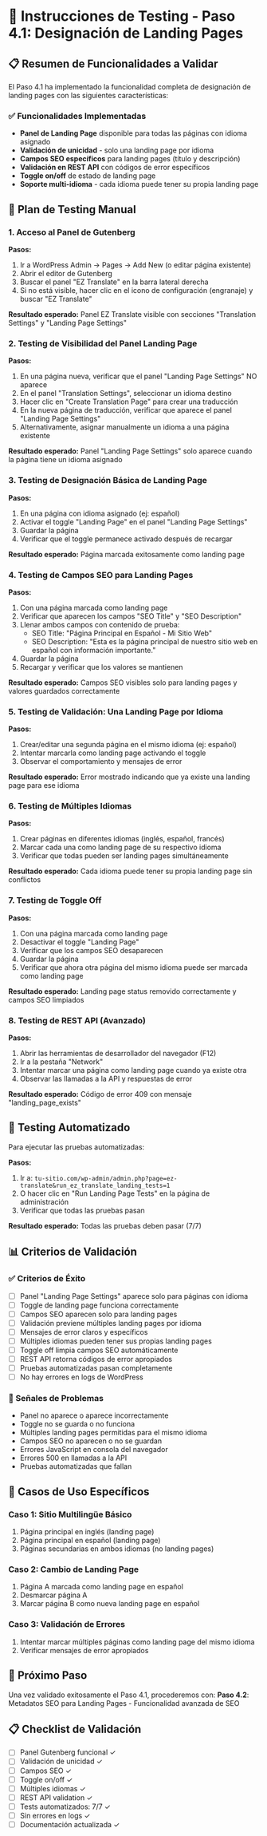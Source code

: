 # 🧪 Instrucciones de Testing - Paso 4.1: Designación de Landing Pages

## 📋 Resumen de Funcionalidades a Validar

El Paso 4.1 ha implementado la funcionalidad completa de designación de landing pages con las siguientes características:

### ✅ Funcionalidades Implementadas
- **Panel de Landing Page** disponible para todas las páginas con idioma asignado
- **Validación de unicidad** - solo una landing page por idioma
- **Campos SEO específicos** para landing pages (título y descripción)
- **Validación en REST API** con códigos de error específicos
- **Toggle on/off** de estado de landing page
- **Soporte multi-idioma** - cada idioma puede tener su propia landing page

## 🎯 Plan de Testing Manual

### 1. Acceso al Panel de Gutenberg

**Pasos:**
1. Ir a WordPress Admin → Pages → Add New (o editar página existente)
2. Abrir el editor de Gutenberg
3. Buscar el panel "EZ Translate" en la barra lateral derecha
4. Si no está visible, hacer clic en el icono de configuración (engranaje) y buscar "EZ Translate"

**Resultado esperado:** Panel EZ Translate visible con secciones "Translation Settings" y "Landing Page Settings"

### 2. Testing de Visibilidad del Panel Landing Page

**Pasos:**
1. En una página nueva, verificar que el panel "Landing Page Settings" NO aparece
2. En el panel "Translation Settings", seleccionar un idioma destino
3. Hacer clic en "Create Translation Page" para crear una traducción
4. En la nueva página de traducción, verificar que aparece el panel "Landing Page Settings"
5. Alternativamente, asignar manualmente un idioma a una página existente

**Resultado esperado:** Panel "Landing Page Settings" solo aparece cuando la página tiene un idioma asignado

### 3. Testing de Designación Básica de Landing Page

**Pasos:**
1. En una página con idioma asignado (ej: español)
2. Activar el toggle "Landing Page" en el panel "Landing Page Settings"
3. Guardar la página
4. Verificar que el toggle permanece activado después de recargar

**Resultado esperado:** Página marcada exitosamente como landing page

### 4. Testing de Campos SEO para Landing Pages

**Pasos:**
1. Con una página marcada como landing page
2. Verificar que aparecen los campos "SEO Title" y "SEO Description"
3. Llenar ambos campos con contenido de prueba:
   - SEO Title: "Página Principal en Español - Mi Sitio Web"
   - SEO Description: "Esta es la página principal de nuestro sitio web en español con información importante."
4. Guardar la página
5. Recargar y verificar que los valores se mantienen

**Resultado esperado:** Campos SEO visibles solo para landing pages y valores guardados correctamente

### 5. Testing de Validación: Una Landing Page por Idioma

**Pasos:**
1. Crear/editar una segunda página en el mismo idioma (ej: español)
2. Intentar marcarla como landing page activando el toggle
3. Observar el comportamiento y mensajes de error

**Resultado esperado:** Error mostrado indicando que ya existe una landing page para ese idioma

### 6. Testing de Múltiples Idiomas

**Pasos:**
1. Crear páginas en diferentes idiomas (inglés, español, francés)
2. Marcar cada una como landing page de su respectivo idioma
3. Verificar que todas pueden ser landing pages simultáneamente

**Resultado esperado:** Cada idioma puede tener su propia landing page sin conflictos

### 7. Testing de Toggle Off

**Pasos:**
1. Con una página marcada como landing page
2. Desactivar el toggle "Landing Page"
3. Verificar que los campos SEO desaparecen
4. Guardar la página
5. Verificar que ahora otra página del mismo idioma puede ser marcada como landing page

**Resultado esperado:** Landing page status removido correctamente y campos SEO limpiados

### 8. Testing de REST API (Avanzado)

**Pasos:**
1. Abrir las herramientas de desarrollador del navegador (F12)
2. Ir a la pestaña "Network"
3. Intentar marcar una página como landing page cuando ya existe otra
4. Observar las llamadas a la API y respuestas de error

**Resultado esperado:** Código de error 409 con mensaje "landing_page_exists"

## 🧪 Testing Automatizado

Para ejecutar las pruebas automatizadas:

**Pasos:**
1. Ir a: `tu-sitio.com/wp-admin/admin.php?page=ez-translate&run_ez_translate_landing_tests=1`
2. O hacer clic en "Run Landing Page Tests" en la página de administración
3. Verificar que todas las pruebas pasan

**Resultado esperado:** Todas las pruebas deben pasar (7/7)

## 📊 Criterios de Validación

### ✅ Criterios de Éxito
- [ ] Panel "Landing Page Settings" aparece solo para páginas con idioma
- [ ] Toggle de landing page funciona correctamente
- [ ] Campos SEO aparecen solo para landing pages
- [ ] Validación previene múltiples landing pages por idioma
- [ ] Mensajes de error claros y específicos
- [ ] Múltiples idiomas pueden tener sus propias landing pages
- [ ] Toggle off limpia campos SEO automáticamente
- [ ] REST API retorna códigos de error apropiados
- [ ] Pruebas automatizadas pasan completamente
- [ ] No hay errores en logs de WordPress

### 🚨 Señales de Problemas
- Panel no aparece o aparece incorrectamente
- Toggle no se guarda o no funciona
- Múltiples landing pages permitidas para el mismo idioma
- Campos SEO no aparecen o no se guardan
- Errores JavaScript en consola del navegador
- Errores 500 en llamadas a la API
- Pruebas automatizadas que fallan

## 📝 Casos de Uso Específicos

### Caso 1: Sitio Multilingüe Básico
1. Página principal en inglés (landing page)
2. Página principal en español (landing page)
3. Páginas secundarias en ambos idiomas (no landing pages)

### Caso 2: Cambio de Landing Page
1. Página A marcada como landing page en español
2. Desmarcar página A
3. Marcar página B como nueva landing page en español

### Caso 3: Validación de Errores
1. Intentar marcar múltiples páginas como landing page del mismo idioma
2. Verificar mensajes de error apropiados

## 🎯 Próximo Paso

Una vez validado exitosamente el Paso 4.1, procederemos con:
**Paso 4.2**: Metadatos SEO para Landing Pages - Funcionalidad avanzada de SEO

## 📋 Checklist de Validación

- [ ] Panel Gutenberg funcional ✓
- [ ] Validación de unicidad ✓
- [ ] Campos SEO ✓
- [ ] Toggle on/off ✓
- [ ] Múltiples idiomas ✓
- [ ] REST API validation ✓
- [ ] Tests automatizados: 7/7 ✓
- [ ] Sin errores en logs ✓
- [ ] Documentación actualizada ✓
